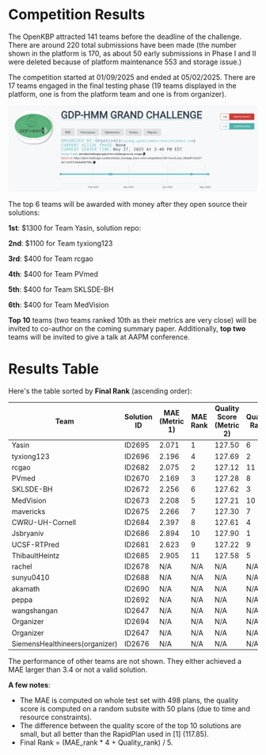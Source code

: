 # Competition Results 

The OpenKBP attracted 141 teams before the deadline of the challenge. There are around 220 total submissions have been made (the number shown in the platform is 170, as about 50 early submissions in Phase I and II were deleted because of platform maintenance
553 and storage issue.)

The competition started at 01/09/2025 and ended at 05/02/2025. There are 17 teams engaged in the final testing phase (19 teams displayed in the platform, one is from the platform team and one is from organizer). 

![](test_phase.png)

The top 6 teams will be awarded with money after they open source their solutions: 

**1st**: $1300 for Team Yasin, solution repo: 

**2nd**: $1100 for Team tyxiong123

**3rd**: $400 for Team rcgao

**4th**: $400 for Team PVmed

**5th**: $400 for Team SKLSDE-BH

**6th**: $400 for Team MedVision

**Top 10** teams (two teams ranked 10th as their metrics are very close) will be invited to co-author on the coming summary paper. Additionally, **top two** teams will be invited to give a talk at AAPM conference. 

# Results Table 

Here's the table sorted by **Final Rank** (ascending order):

| Team | Solution ID | MAE (Metric 1) | MAE Rank | Quality Score (Metric 2) | Quality Rank | Final Rank |
|------|-------------|---------------|----------|--------------------------|--------------|------------|
| Yasin | ID2695 | 2.071 | 1 | 127.50 | 6 | 2.00 |
| tyxiong123 | ID2696 | 2.196 | 4 | 127.69 | 2 | 3.60 |
| rcgao | ID2682 | 2.075 | 2 | 127.12 | 11 | 3.80 |
| PVmed | ID2670 | 2.169 | 3 | 127.28 | 8 | 4.00 |
| SKLSDE-BH | ID2672 | 2.256 | 6 | 127.62 | 3 | 5.40 |
| MedVision | ID2673 | 2.208 | 5 | 127.21 | 10 | 6.00 |
| mavericks | ID2675 | 2.266 | 7 | 127.30 | 7 | 7.00 |
| CWRU-UH-Cornell | ID2684 | 2.397 | 8 | 127.61 | 4 | 7.20 |
| Jsbryaniv | ID2686 | 2.894 | 10 | 127.90 | 1 | 8.20 |
| UCSF-RTPred | ID2681 | 2.623 | 9 | 127.22 | 9 | 9.00 |
| ThibaultHeintz | ID2685 | 2.905 | 11 | 127.58 | 5 | 9.80 |
| rachel | ID2678 | N/A | N/A | N/A | N/A | N/A |
| sunyu0410 | ID2688 | N/A | N/A | N/A | N/A | N/A |
| akamath | ID2690 | N/A | N/A | N/A | N/A | N/A |
| peppa | ID2692 | N/A | N/A | N/A | N/A | N/A |
| wangshangan | ID2647 | N/A | N/A | N/A | N/A | N/A |
| Organizer | ID2694 | N/A | N/A | N/A | N/A | N/A |
| Organizer | ID2647 | N/A | N/A | N/A | N/A | N/A |
| SiemensHealthineers(organizer) | ID2676 | N/A | N/A | N/A | N/A | N/A |

The performance of other teams are not shown. They either achieved a MAE larger than 3.4 or not a valid solution. 

**A few notes**: 
- The MAE is computed on whole test set with 498 plans, the quality score is computed on a random subsite with 50 plans (due to time and resource constraints). 
- The difference between the quality score of the top 10 solutions are small, but all better than the RapidPlan used in [1] (117.85). 
- Final Rank = (MAE_rank * 4 + Quality_rank) / 5.

